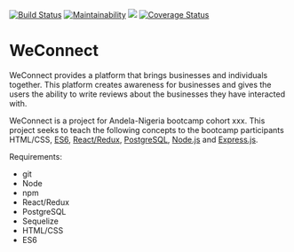 [![Build Status](https://travis-ci.org/kyngsteev/WeConnect.svg?branch=server)](https://travis-ci.org/kyngsteev/WeConnect)
[![Maintainability](https://api.codeclimate.com/v1/badges/764a53df91e0582d1ab0/maintainability)](https://codeclimate.com/github/kyngsteev/WeConnect/maintainability)
<a href="https://codeclimate.com/github/kyngsteev/WeConnect/test_coverage"><img src="https://api.codeclimate.com/v1/badges/764a53df91e0582d1ab0/test_coverage" /></a>
[![Coverage Status](https://coveralls.io/repos/github/kyngsteev/WeConnect/badge.svg?branch=server)](https://coveralls.io/github/kyngsteev/WeConnect?branch=server)

# WeConnect
WeConnect provides a platform that brings businesses and individuals together. This platform
creates awareness for businesses and gives the users the ability to write reviews about the
businesses they have interacted with.

WeConnect is a project for Andela-Nigeria bootcamp cohort xxx. This project seeks to teach the following concepts to the bootcamp participants HTML/CSS, [ES6], [React/Redux], [PostgreSQL], [Node.js] and [Express.js].

Requirements:
- git
- Node 
- npm
- React/Redux
- PostgreSQL
- Sequelize
- HTML/CSS
- ES6

[React/Redux]: http://facebook.github.io/react/
[ES6]: http://es6-features.org/
[PostgreSQL]: https://www.postgresql.org/
[Node.js]: https://nodejs.org/
[Express.js]: https://expressjs.com/
